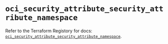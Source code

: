 # `oci_security_attribute_security_attribute_namespace`

Refer to the Terraform Registory for docs: [`oci_security_attribute_security_attribute_namespace`](https://registry.terraform.io/providers/oracle/oci/6.18.0/docs/resources/security_attribute_security_attribute_namespace).
